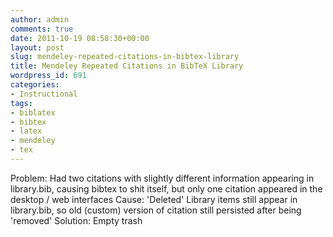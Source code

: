 ```yaml
---
author: admin
comments: true
date: 2011-10-19 08:58:30+00:00
layout: post
slug: mendeley-repeated-citations-in-bibtex-library
title: Mendeley Repeated Citations in BibTeX Library
wordpress_id: 691
categories:
- Instructional
tags:
- biblatex
- bibtex
- latex
- mendeley
- tex
---
```


Problem: Had two citations with slightly different information appearing in library.bib, causing bibtex to shit itself, but only one citation appeared in the desktop / web interfaces
Cause: 'Deleted' Library items still appear in library.bib, so old (custom) version of citation still persisted after being 'removed'
Solution: Empty trash
